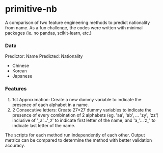 # primitive-nb
A comparison of two feature engineering methods to predict nationality from name. As a fun challenge, the codes were written with minimal packages (ie. no pandas, scikit-learn, etc.)

### Data
Predictor: Name
Predicted: Nationality
- Chinese
- Korean
- Japanese

### Features
1. 1st Approximation: Create a new dummy variable to indicate the presence of each alphabet in a name.
2. 2 Consecutive letters: Create 27*27 dummy variables to indicate the presence of every combination of 2 alphabets (eg. 'aa', 'ab', ... 'zy', 'zz') inclusive of '\_a'...'\_z' to indicate first letter of the name, and 'a\_'...'z\_' to indicate last letter of the name.

The scripts for each method run independently of each other. Output metrics can be compared to determine the method with better validation accuracy.


